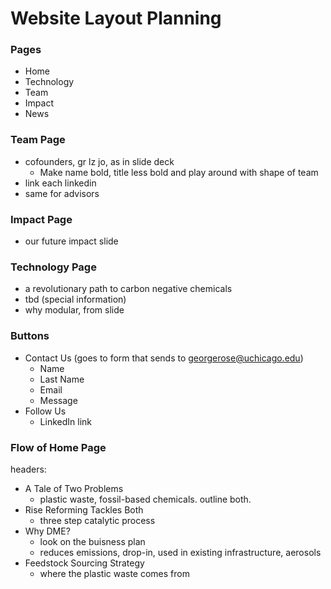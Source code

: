 # Website Layout Planning

### Pages
- Home
- Technology
- Team
- Impact
- News

### Team Page
* cofounders, gr lz jo, as in slide deck
    - Make name bold, title less bold and play around with shape of team
* link each linkedin
* same for advisors

### Impact Page
* our future impact slide

### Technology Page
* a revolutionary path to carbon negative chemicals
* tbd (special information)
* why modular, from slide

### Buttons
- Contact Us (goes to form that sends to georgerose@uchicago.edu)
    - Name
    - Last Name
    - Email
    - Message
- Follow Us
    - LinkedIn link

### Flow of Home Page
headers: 
* A Tale of Two Problems
  - plastic waste, fossil-based chemicals. outline both. 
* Rise Reforming Tackles Both
  - three step catalytic process
* Why DME?
  - look on the buisness plan
  - reduces emissions, drop-in, used in existing infrastructure, aerosols
* Feedstock Sourcing Strategy
  - where the plastic waste comes from 

